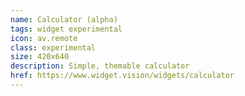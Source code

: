 ```yaml
---
name: Calculator (alpha)
tags: widget experimental
icon: av.remote
class: experimental
size: 420x640
description: Simple, themable calculator
href: https://www.widget.vision/widgets/calculator
---
```

        